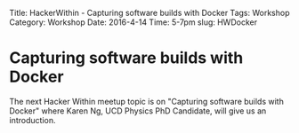 Title:  HackerWithin - Capturing software builds with Docker
Tags: Workshop
Category: Workshop
Date: 2016-4-14
Time: 5-7pm
slug: HWDocker

# Capturing software builds with Docker

The next Hacker Within meetup topic is on "Capturing software builds with Docker" where Karen Ng,
UCD Physics PhD Candidate, will give us an introduction.

